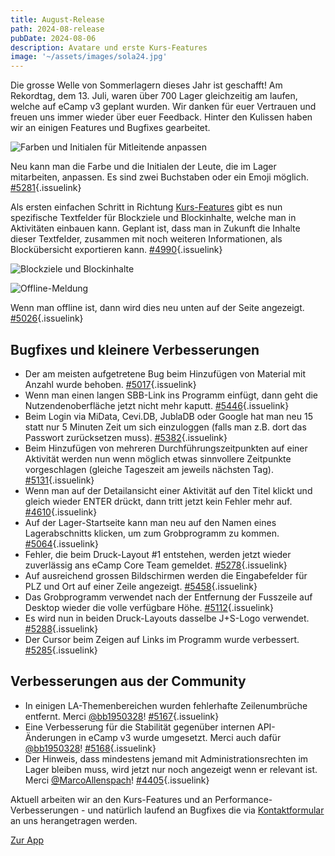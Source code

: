 ```yaml
---
title: August-Release
path: 2024-08-release
pubDate: 2024-08-06
description: Avatare und erste Kurs-Features
image: '~/assets/images/sola24.jpg'
---
```


Die grosse Welle von Sommerlagern dieses Jahr ist geschafft! Am Rekordtag, dem 13. Juli, waren über 700 Lager gleichzeitig am laufen, welche auf eCamp v3 geplant wurden. Wir danken für euer Vertrauen und freuen uns immer wieder über euer Feedback. Hinter den Kulissen haben wir an einigen Features und Bugfixes gearbeitet.

<div class="simple-columns bg-slate-100 dark:bg-slate-800">

![Farben und Initialen für Mitleitende anpassen](~/assets/images/camp-collaboration-color-de.png)

<div>

Neu kann man die Farbe und die Initialen der Leute, die im Lager mitarbeiten, anpassen. Es sind zwei Buchstaben oder ein Emoji möglich. [#5281](https://github.com/ecamp/ecamp3/pull/5281){.issuelink}

</div>

</div>

<div class="simple-columns">

<div>

Als ersten einfachen Schritt in Richtung [Kurs-Features](https://github.com/ecamp/ecamp3/issues/4936) gibt es nun spezifische Textfelder für Blockziele und Blockinhalte, welche man in Aktivitäten einbauen kann. Geplant ist, dass man in Zukunft die Inhalte dieser Textfelder, zusammen mit noch weiteren Informationen, als Blockübersicht exportieren kann. [#4990](https://github.com/ecamp/ecamp3/pull/4990){.issuelink}

</div>

![Blockziele und Blockinhalte](~/assets/images/learning-objectives-learning-topics-de.png)

</div>

<div class="simple-columns bg-slate-100 dark:bg-slate-800">

![Offline-Meldung](~/assets/images/offline-message-de.png)

<div>

Wenn man offline ist, dann wird dies neu unten auf der Seite angezeigt. [#5026](https://github.com/ecamp/ecamp3/pull/5026){.issuelink}

</div>

</div>

## Bugfixes und kleinere Verbesserungen

- Der am meisten aufgetretene Bug beim Hinzufügen von Material mit Anzahl wurde behoben. [#5017](https://github.com/ecamp/ecamp3/pull/5017){.issuelink}
- Wenn man einen langen SBB-Link ins Programm einfügt, dann geht die Nutzendenoberfläche jetzt nicht mehr kaputt. [#5446](https://github.com/ecamp/ecamp3/issues/5446){.issuelink}
- Beim Login via MiData, Cevi.DB, JublaDB oder Google hat man neu 15 statt nur 5 Minuten Zeit um sich einzuloggen (falls man z.B. dort das Passwort zurücksetzen muss). [#5382](https://github.com/ecamp/ecamp3/pull/5382){.issuelink}
- Beim Hinzufügen von mehreren Durchführungszeitpunkten auf einer Aktivität werden nun wenn möglich etwas sinnvollere Zeitpunkte vorgeschlagen (gleiche Tageszeit am jeweils nächsten Tag). [#5131](https://github.com/ecamp/ecamp3/pull/5131){.issuelink}
- Wenn man auf der Detailansicht einer Aktivität auf den Titel klickt und gleich wieder ENTER drückt, dann tritt jetzt kein Fehler mehr auf. [#4610](https://github.com/ecamp/ecamp3/pull/4610){.issuelink}
- Auf der Lager-Startseite kann man neu auf den Namen eines Lagerabschnitts klicken, um zum Grobprogramm zu kommen. [#5064](https://github.com/ecamp/ecamp3/issues/5064){.issuelink}
- Fehler, die beim Druck-Layout #1 entstehen, werden jetzt wieder zuverlässig ans eCamp Core Team gemeldet. [#5278](https://github.com/ecamp/ecamp3/pull/5278){.issuelink}
- Auf ausreichend grossen Bildschirmen werden die Eingabefelder für PLZ und Ort auf einer Zeile angezeigt. [#5458](https://github.com/ecamp/ecamp3/pull/5458){.issuelink}
- Das Grobprogramm verwendet nach der Entfernung der Fusszeile auf Desktop wieder die volle verfügbare Höhe. [#5112](https://github.com/ecamp/ecamp3/pull/5112){.issuelink}
- Es wird nun in beiden Druck-Layouts dasselbe J+S-Logo verwendet. [#5288](https://github.com/ecamp/ecamp3/pull/5288){.issuelink}
- Der Cursor beim Zeigen auf Links im Programm wurde verbessert. [#5285](https://github.com/ecamp/ecamp3/pull/5285){.issuelink}

## Verbesserungen aus der Community
- In einigen LA-Themenbereichen wurden fehlerhafte Zeilenumbrüche entfernt. Merci [@bb1950328](https://github.com/bb1950328)! [#5167](https://github.com/ecamp/ecamp3/pull/5167){.issuelink}
- Eine Verbesserung für die Stabilität gegenüber internen API-Änderungen in eCamp v3 wurde umgesetzt. Merci auch dafür [@bb1950328](https://github.com/bb1950328)! [#5168](https://github.com/ecamp/ecamp3/pull/5168){.issuelink}
- Der Hinweis, dass mindestens jemand mit Administrationsrechten im Lager bleiben muss, wird jetzt nur noch angezeigt wenn er relevant ist. Merci [@MarcoAllenspach](https://github.com/MarcoAllenspach)! [#4405](https://github.com/ecamp/ecamp3/pull/4405){.issuelink}

Aktuell arbeiten wir an den Kurs-Features und an Performance-Verbesserungen - und natürlich laufend an Bugfixes die via [Kontaktformular](https://www.ecamp3.ch/de/kontakt/) an uns herangetragen werden.

<a class="btn secondary mr-4 mb-4" href="https://app.ecamp3.ch" target="_blank">Zur App</a>
